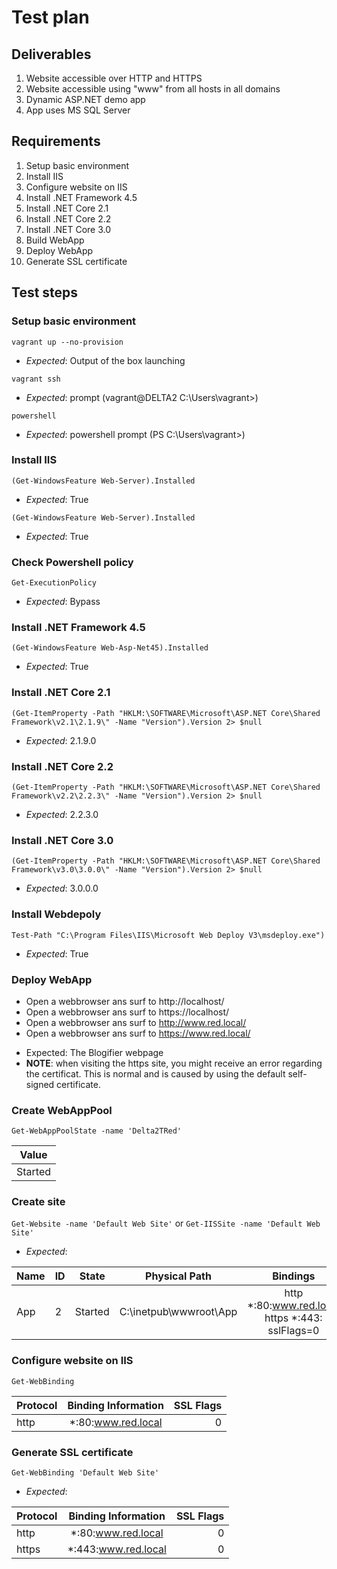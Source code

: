 # Test plan

## Deliverables

1. Website accessible over HTTP and HTTPS
2. Website accessible using "www" from all hosts in all domains
3. Dynamic ASP.NET demo app
4. App uses MS SQL Server


## Requirements

1. Setup basic environment
2. Install IIS
3. Configure website on IIS
5. Install .NET Framework 4.5
6. Install .NET Core 2.1
7. Install .NET Core 2.2
8. Install .NET Core 3.0
9. Build WebApp
10. Deploy WebApp
11. Generate SSL certificate


## Test steps

### Setup basic environment

`vagrant up --no-provision`

- *Expected*: Output of the box launching

`vagrant ssh`

- *Expected*: prompt (vagrant@DELTA2 C:\\Users\\vagrant>)

`powershell`

- *Expected*: powershell prompt (PS C:\\Users\\vagrant>)


### Install IIS

`(Get-WindowsFeature Web-Server).Installed`

- *Expected*: True

`(Get-WindowsFeature Web-Server).Installed`

- *Expected*: True


### Check Powershell policy

`Get-ExecutionPolicy`

- *Expected*: Bypass

### Install .NET Framework 4.5

`(Get-WindowsFeature Web-Asp-Net45).Installed`

- *Expected*: True


### Install .NET Core 2.1

`(Get-ItemProperty -Path "HKLM:\SOFTWARE\Microsoft\ASP.NET Core\Shared Framework\v2.1\2.1.9\" -Name "Version").Version 2> $null`

- *Expected*: 2.1.9.0


### Install .NET Core 2.2

`(Get-ItemProperty -Path "HKLM:\SOFTWARE\Microsoft\ASP.NET Core\Shared Framework\v2.2\2.2.3\" -Name "Version").Version 2> $null`

- *Expected*: 2.2.3.0


### Install .NET Core 3.0

`(Get-ItemProperty -Path "HKLM:\SOFTWARE\Microsoft\ASP.NET Core\Shared Framework\v3.0\3.0.0\" -Name "Version").Version 2> $null`

- *Expected*: 3.0.0.0


### Install Webdepoly

`Test-Path "C:\Program Files\IIS\Microsoft Web Deploy V3\msdeploy.exe")`

- *Expected*: True


### Deploy WebApp

* Open a webbrowser ans surf to http://localhost/
* Open a webbrowser ans surf to https://localhost/
* Open a webbrowser ans surf to http://www.red.local/
* Open a webbrowser ans surf to https://www.red.local/

- Expected: The Blogifier webpage
- **NOTE**: when visiting the https site, you might receive an error regarding the certificat. This is normal and is caused by using the default self-signed certificate.

### Create WebAppPool

`Get-WebAppPoolState -name 'Delta2TRed'`

| Value            | 
| ---------------- |
| Started          |

### Create site

`Get-Website -name 'Default Web Site'` or `Get-IISSite -name 'Default Web Site'`

- *Expected*:

| Name | ID | State   | Physical Path             | Bindings                                                |
| ---- | -  | ------- | ----------------------    | :-----------------------------------------------------: |
| App  | 2  | Started | C:\\inetpub\\wwwroot\\App | http  *:80:www.red.local<br>https *:443: sslFlags=0  |
  

### Configure website on IIS

`Get-WebBinding`

| Protocol         | Binding Information | SSL Flags      |
| ---------------- | :-----------------: | -------------: |
| http             | *:80:www.red.local  | 0              |


### Generate SSL certificate

`Get-WebBinding 'Default Web Site'`

- *Expected*: 

| Protocol         | Binding Information | SSL Flags      |
| ---------------- | :-----------------: | -------------: |
| http             | *:80:www.red.local  | 0              |
| https            | *:443:www.red.local | 0              |



